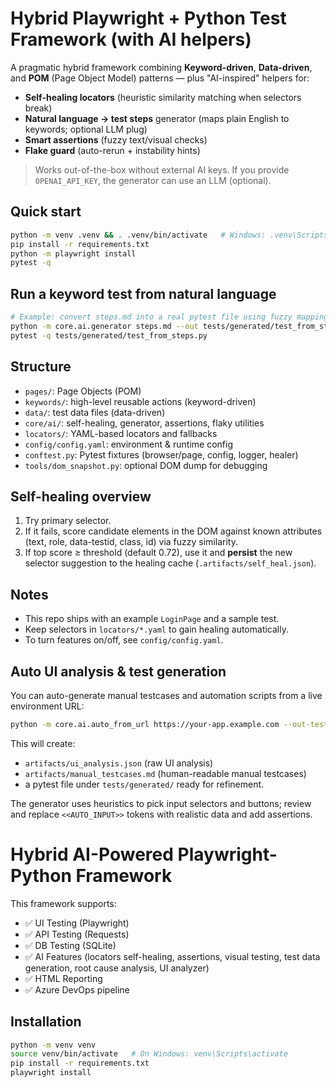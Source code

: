 # Hybrid Playwright + Python Test Framework (with AI helpers)

A pragmatic hybrid framework combining **Keyword-driven**, **Data-driven**, and **POM** (Page Object Model) patterns — plus "AI-inspired" helpers for:
- **Self-healing locators** (heuristic similarity matching when selectors break)
- **Natural language → test steps** generator (maps plain English to keywords; optional LLM plug)
- **Smart assertions** (fuzzy text/visual checks)
- **Flake guard** (auto-rerun + instability hints)

> Works out-of-the-box without external AI keys. If you provide `OPENAI_API_KEY`, the generator can use an LLM (optional).

## Quick start

```bash
python -m venv .venv && . .venv/bin/activate   # Windows: .venv\Scripts\activate
pip install -r requirements.txt
python -m playwright install
pytest -q
```

## Run a keyword test from natural language

```bash
# Example: convert steps.md into a real pytest file using fuzzy mapping (and OpenAI if key is set)
python -m core.ai.generator steps.md --out tests/generated/test_from_steps.py
pytest -q tests/generated/test_from_steps.py
```

## Structure

- `pages/`: Page Objects (POM)
- `keywords/`: high-level reusable actions (keyword-driven)
- `data/`: test data files (data-driven)
- `core/ai/`: self-healing, generator, assertions, flaky utilities
- `locators/`: YAML-based locators and fallbacks
- `config/config.yaml`: environment & runtime config
- `conftest.py`: Pytest fixtures (browser/page, config, logger, healer)
- `tools/dom_snapshot.py`: optional DOM dump for debugging

## Self-healing overview
1. Try primary selector.
2. If it fails, score candidate elements in the DOM against known attributes (text, role, data-testid, class, id) via fuzzy similarity.
3. If top score ≥ threshold (default 0.72), use it and **persist** the new selector suggestion to the healing cache (`.artifacts/self_heal.json`).

## Notes
- This repo ships with an example `LoginPage` and a sample test.
- Keep selectors in `locators/*.yaml` to gain healing automatically.
- To turn features on/off, see `config/config.yaml`.


## Auto UI analysis & test generation

You can auto-generate manual testcases and automation scripts from a live environment URL:

```bash
python -m core.ai.auto_from_url https://your-app.example.com --out-tests tests/generated/test_from_ui.py --out-manual artifacts/manual_testcases.md
```

This will create:
- `artifacts/ui_analysis.json` (raw UI analysis)
- `artifacts/manual_testcases.md` (human-readable manual testcases)
- a pytest file under `tests/generated/` ready for refinement.

The generator uses heuristics to pick input selectors and buttons; review and replace `<<AUTO_INPUT>>` tokens with realistic data and add assertions.


# Hybrid AI-Powered Playwright-Python Framework

This framework supports:
- ✅ UI Testing (Playwright)
- ✅ API Testing (Requests)
- ✅ DB Testing (SQLite)
- ✅ AI Features (locators self-healing, assertions, visual testing, test data generation, root cause analysis, UI analyzer)
- ✅ HTML Reporting
- ✅ Azure DevOps pipeline

## Installation
```bash
python -m venv venv
source venv/bin/activate   # On Windows: venv\Scripts\activate
pip install -r requirements.txt
playwright install